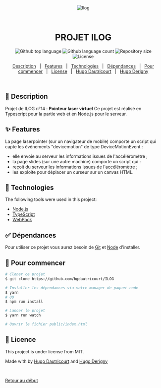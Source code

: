 
<div align="center" id="top"> 
  <img src="./.github/app.gif" alt="Ilog" />

  &#xa0;

  <!-- <a href="https://ilog.netlify.app">Demo</a> -->
</div>

<h1 align="center">PROJET ILOG</h1>

<p align="center">
  <img alt="Github top language" src="https://img.shields.io/github/languages/top/hgdautricourt/ILOG?color=56BEB8">

  <img alt="Github language count" src="https://img.shields.io/github/languages/count/hgdautricourt/ilog?color=56BEB8">

  <img alt="Repository size" src="https://img.shields.io/github/repo-size/hgdautricourt/ilog?color=56BEB8">

  <img alt="License" src="https://img.shields.io/github/license/hgdautricourt/ilog?color=56BEB8">
</p>

<p align="center">
  <a href="#dart-about">Description</a> &#xa0; | &#xa0; 
  <a href="#sparkles-features">Features</a> &#xa0; | &#xa0;
  <a href="#rocket-technologies">Technologies</a> &#xa0; | &#xa0;
  <a href="#white_check_mark-requirements">Dépendances</a> &#xa0; | &#xa0;
  <a href="#checkered_flag-starting">Pour commencer</a> &#xa0; | &#xa0;
  <a href="#memo-license">License</a> &#xa0; | &#xa0;
  <a href="https://github.com/hgdautricourt" target="_blank">Hugo Dautricourt</a> &#xa0; | &#xa0;
  <a href="https://github.com/HugoDerigny" target="_blank">Hugo Derigny</a>
</p>

<br>


## :dart: Description ##

Projet de ILOG n°14 : **Pointeur laser virtuel**
Ce projet est réalisé en Typescript pour la partie web et en Node.js pour le serveur.


## :sparkles: Features ##

La page laserpointer (sur un navigateur de mobile) comporte un script qui capte les événements "devicemotion" de type DeviceMotionEvent :
-   elle envoie au serveur les informations issues de l'accéléromètre ;
-   la page slides (sur une autre machine) comporte un script qui :
-   reçoit du serveur les informations issues de l'accéléromètre ;
-   les exploite pour déplacer un curseur sur un canvas HTML.

## :rocket: Technologies ##

The following tools were used in this project:

- [Node.js](https://nodejs.org/en/)
- [TypeScript](https://www.typescriptlang.org/)
- [WebPack](https://webpack.js.org/)

## :white_check_mark: Dépendances ##

Pour utiliser ce projet vous aurez besoin de [Git](https://git-scm.com) et [Node](https://nodejs.org/en/) d'installer.

## :checkered_flag: Pour commencer ##

```bash
# Cloner ce projet
$ git clone https://github.com/hgdautricourt/ILOG

# Installer les dépendances via votre manager de paquet node
$ yarn
# OU
$ npm run install

# Lancer le projet
$ yarn run watch

# Ouvrir le fichier public/index.html
```

## :memo: Licence ##

This project is under license from MIT. 

Made with by <a href="https://github.com/{{hgdautricourt}}" target="_blank">Hugo Dautricourt</a> and <a href="https://github.com/HugoDerigny" target="_blank">Hugo Derigny</a>


&#xa0;

<a href="#top">Retour au début</a>

